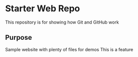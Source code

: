 # Starter Web Repo

This repository is for showing how Git and GitHub work

## Purpose

Sample website with plenty of files for demos
This is a feature
